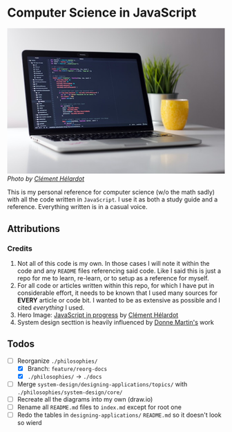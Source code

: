 # Computer Science in JavaScript
![Macbook with code on it](./docs/hero-image.jpg) <br />
*Photo by [Clément Hélardot](https://unsplash.com/@clemhlrdt)*

This is my personal reference for computer science (w/o the math sadly) with all the code written in `JavaScript`. I use it as both a study guide and a reference. Everything written is in a casual voice.

## Attributions
### Credits
1. Not all of this code is my own. In those cases I will note it within the code and any `README` files referencing said code. Like I said this is just a repo for me to learn, re-learn, or to setup as a reference for myself.
1. For all code or articles written within this repo, for which I have put in considerable effort, it needs to be known that I used many sources for **EVERY** article or code bit. I wanted to be as extensive as possible and I cited *everything* I used.
1. Hero Image: [JavaScript in progress](https://unsplash.com/photos/95YRwf6CNw8) by [Clément Hélardot](https://unsplash.com/@clemhlrdt)
1. System design secttion is heavily influenced by [Donne Martin's](https://github.com/donnemartin/system-design-primer) work

## Todos
- [ ] Reorganize `./philosophies/`
  - [x] Branch: `feature/reorg-docs`
  - [x] `./philosophies/` → `./docs`
- [ ] Merge `system-design/designing-applications/topics/` with `./philosophies/system-design/core/`
- [ ] Recreate all the diagrams into my own (draw.io)
- [ ] Rename all `README.md` files to `index.md` except for root one
- [ ] Redo the tables in `designing-applications/` `README.md` so it doesn't look so wierd
